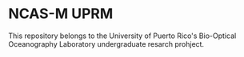 # NCAS-M UPRM

This repository belongs to the University of Puerto Rico's Bio-Optical Oceanography Laboratory undergraduate resarch prohject.
